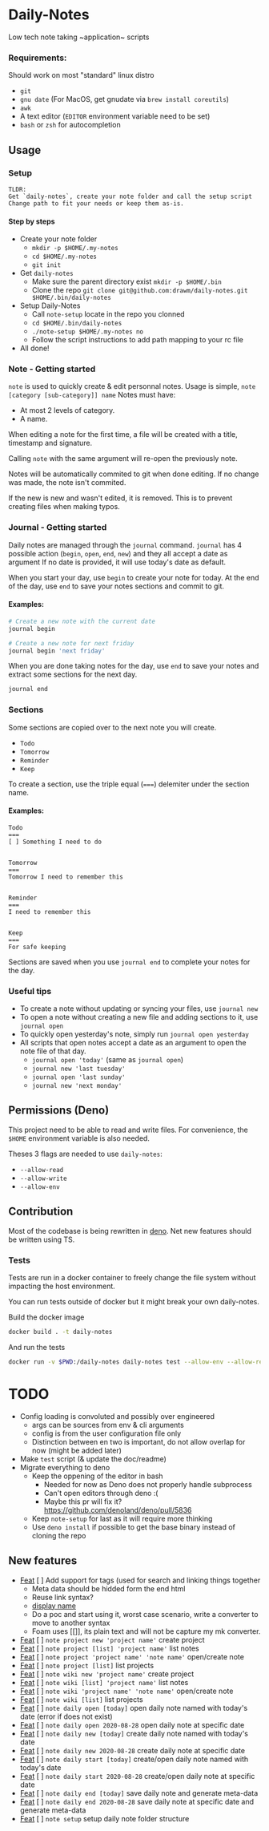 Daily-Notes
===

Low tech note taking ~application~ scripts

### Requirements:
Should work on most "standard" linux distro
* `git`
* `gnu date` (For MacOS, get gnudate via `brew install coreutils`)
* `awk`
* A text editor (`EDITOR` environment variable need to be set)
* `bash` or `zsh` for autocompletion

## Usage

### Setup
```
TLDR:
Get `daily-notes`, create your note folder and call the setup script
Change path to fit your needs or keep them as-is.
```

#### Step by steps
* Create your note folder
    - `mkdir -p $HOME/.my-notes`
    - `cd $HOME/.my-notes`
    - `git init`
* Get `daily-notes`
    - Make sure the parent directory exist `mkdir -p $HOME/.bin`
    - Clone the repo `git clone git@github.com:drawm/daily-notes.git $HOME/.bin/daily-notes`
* Setup Daily-Notes
    - Call `note-setup` locate in the repo you clonned
    - `cd $HOME/.bin/daily-notes`
    - `./note-setup $HOME/.my-notes no`
    - Follow the script instructions to add path mapping to your rc file
* All done!

### Note - Getting started
`note` is used to quickly create & edit personnal notes.
Usage is simple, `note [category [sub-category]] name`
Notes must have:
* At most 2 levels of category.
* A name.

When editing a note for the first time, a file will be created with a title, timestamp and signature.

Calling `note` with the same argument will re-open the previously note.

Notes will be automatically commited to git when done editing.
If no change was made, the note isn't commited.

If the new is new and wasn't edited, it is removed.
This is to prevent creating files when making typos.

### Journal - Getting started
Daily notes are managed through the `journal` command.
`journal` has 4 possible action (`begin`, `open`, `end`, `new`) and they all accept a date as argument
If no date is provided, it will use today's date as default.


When you start your day, use `begin` to create your note for today.
At the end of the day, use `end` to save your notes sections and commit to git.

#### Examples:
```bash
# Create a new note with the current date
journal begin

# Create a new note for next friday
journal begin 'next friday'
```

When you are done taking notes for the day, use `end` to save your notes and extract some sections for the next day.
```bash
journal end
```

### Sections
Some sections are copied over to the next note you will create.
* `Todo`
* `Tomorrow`
* `Reminder`
* `Keep`

To create a section, use the triple equal (`===`) delemiter under the section name.


#### Examples:
```
Todo
===
[ ] Something I need to do


Tomorrow
===
Tomorrow I need to remember this


Reminder
===
I need to remember this


Keep
===
For safe keeping
```

Sections are saved when you use `journal end` to complete your notes for the day.

### Useful tips
* To create a note without updating or syncing your files, use `journal new`
* To open a note without creating a new file and adding sections to it, use `journal open`
* To quickly open yesterday's note, simply run `journal open yesterday`
* All scripts that open notes accept a date as an argument to open the note file of that day.
    * `journal open 'today'` (same as `journal open`)
    * `journal new 'last tuesday'`
    * `journal open 'last sunday'`
    * `journal new 'next monday'`

## Permissions (Deno)
This project need to be able to read and write files. For convenience, the `$HOME` environment variable is also needed.

Theses 3 flags are needed to use `daily-notes`:
* `--allow-read`
* `--allow-write`
* `--allow-env`

## Contribution
Most of the codebase is being rewritten in [deno](https://deno.land).
Net new features should be written using TS.


### Tests
Tests are run in a docker container to freely change the file system without impacting the host environment.

You can run tests outside of docker but it might break your own daily-notes.

Build the docker image
```bash
docker build . -t daily-notes
```

And run the tests
```bash
docker run -v $PWD:/daily-notes daily-notes test --allow-env --allow-read --allow-write --unstable
```

TODO
===
* Config loading is convoluted and possibly over engineered
    * args can be sources from env & cli arguments
    * config is from the user configuration file only
    * Distinction between en two is important, do not allow overlap for now (might be added later)
* Make `test` script (& update the doc/readme)
* Migrate everything to deno
  * Keep the oppening of the editor in bash
    * Needed for now as Deno does not properly handle subprocess
    * Can't open editors through deno :(
    * Maybe this pr will fix it? https://github.com/denoland/deno/pull/5836
  * Keep `note-setup` for last as it will require more thinking
  * Use `deno install` if possible to get the base binary instead of cloning the repo

## New features
* [Feat]((tag)) [ ] Add support for tags (used for search and linking things together
  * Meta data should be hidded form the end html
  * Reuse link syntax?
  * [display name]((double,parentesis,for,tags))
  * Do a poc and start using it, worst case scenario, write a converter to move to another syntax
  * Foam uses [[]], its plain text and will not be capture my mk converter.
* [Feat]((deno,new,project)) [ ] `note project new 'project name'` create project
* [Feat]((deno,new,project)) [ ] `note project [list] 'project name'` list notes
* [Feat]((deno,new,project)) [ ] `note project 'project name' 'note name'` open/create note
* [Feat]((deno,new,project)) [ ] `note project [list]` list projects
* [Feat]((deno,new,wiki)) [ ] `note wiki new 'project name'` create project
* [Feat]((deno,new,wiki)) [ ] `note wiki [list] 'project name'` list notes
* [Feat]((deno,new,wiki)) [ ] `note wiki 'project name' 'note name'` open/create note
* [Feat]((deno,new,wiki)) [ ] `note wiki [list]` list projects
* [Feat]((deno)) [ ] `note daily open [today]` open daily note named with today's date (error if does not exist)
* [Feat]((deno)) [ ] `note daily open 2020-08-28` open daily note at specific date
* [Feat]((deno)) [ ] `note daily new [today]` create daily note named with today's date
* [Feat]((deno)) [ ] `note daily new 2020-08-28` create daily note at specific date
* [Feat]((deno)) [ ] `note daily start [today]` create/open daily note named with today's date
* [Feat]((deno)) [ ] `note daily start 2020-08-28` create/open daily note at specific date
* [Feat]((deno)) [ ] `note daily end [today]` save daily note and generate meta-data
* [Feat]((deno)) [ ] `note daily end 2020-08-28` save daily note at specific date and generate meta-data
* [Feat]((deno)) [ ] `note setup` setup daily note folder structure



